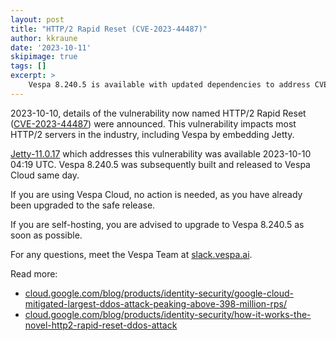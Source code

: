 ```yaml
--- 
layout: post
title: "HTTP/2 Rapid Reset (CVE-2023-44487)"
author: kkraune
date: '2023-10-11'
skipimage: true
tags: []
excerpt: >
    Vespa 8.240.5 is available with updated dependencies to address CVE-2023-44487.
---
```


2023-10-10, details of the vulnerability now named HTTP/2 Rapid Reset
([CVE-2023-44487](https://nvd.nist.gov/vuln/detail/CVE-2023-44487)) were announced.
This vulnerability impacts most HTTP/2 servers in the industry,
including Vespa by embedding Jetty.

[Jetty-11.0.17](https://github.com/eclipse/jetty.project/releases/tag/jetty-11.0.17)
which addresses this vulnerability was available 2023-10-10 04:19 UTC.
Vespa 8.240.5 was subsequently built and released to Vespa Cloud same day.

If you are using Vespa Cloud, no action is needed, as you have already been upgraded to the safe release.

If you are self-hosting, you are advised to upgrade to Vespa 8.240.5 as soon as possible.

For any questions, meet the Vespa Team at [slack.vespa.ai](http://slack.vespa.ai/).

Read more: 
* [cloud.google.com/blog/products/identity-security/google-cloud-mitigated-largest-ddos-attack-peaking-above-398-million-rps/](https://cloud.google.com/blog/products/identity-security/google-cloud-mitigated-largest-ddos-attack-peaking-above-398-million-rps/)
* [cloud.google.com/blog/products/identity-security/how-it-works-the-novel-http2-rapid-reset-ddos-attack](https://cloud.google.com/blog/products/identity-security/how-it-works-the-novel-http2-rapid-reset-ddos-attack)
